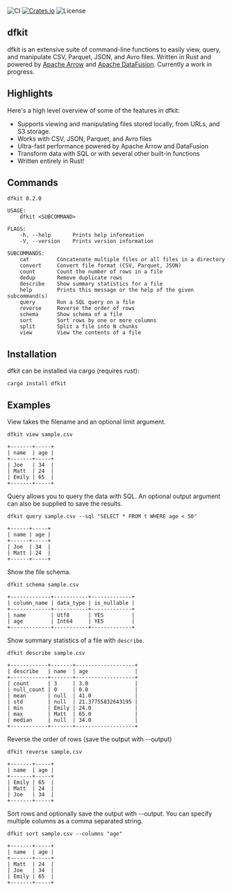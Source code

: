 ![CI](https://github.com/jsai28/dfkit/actions/workflows/ci.yml/badge.svg)
[![Crates.io](https://img.shields.io/crates/v/dfkit)](https://crates.io/crates/dfkit)
![License](https://img.shields.io/github/license/jsai28/dfkit)

## dfkit
dfkit is an extensive suite of command-line functions to easily view, query, and manipulate CSV, Parquet, JSON, and Avro files. Written in Rust and powered by [Apache Arrow](https://github.com/apache/arrow) and [Apache DataFusion](https://github.com/apache/datafusion). Currently a work in progress.

## Highlights
Here's a high level overview of some of the features in dfkit:

- Supports viewing and manipulating files stored locally, from URLs, and S3 storage.
- Works with CSV, JSON, Parquet, and Avro files
- Ultra-fast performance powered by Apache Arrow and DataFusion
- Transform data with SQL or with several other built-in functions
- Written entirely in Rust!
## Commands
```
dfkit 0.2.0

USAGE:
    dfkit <SUBCOMMAND>

FLAGS:
    -h, --help       Prints help information
    -V, --version    Prints version information

SUBCOMMANDS:
    cat         Concatenate multiple files or all files in a directory
    convert     Convert file format (CSV, Parquet, JSON)
    count       Count the number of rows in a file
    dedup       Remove duplicate rows
    describe    Show summary statistics for a file
    help        Prints this message or the help of the given subcommand(s)
    query       Run a SQL query on a file
    reverse     Reverse the order of rows
    schema      Show schema of a file
    sort        Sort rows by one or more columns
    split       Split a file into N chunks
    view        View the contents of a file

```
## Installation
dfkit can be installed via cargo (requires rust):
```
cargo install dfkit
```
## Examples

View takes the filename and an optional limit argument.
```
dfkit view sample.csv

+-------+-----+
| name  | age |
+-------+-----+
| Joe   | 34  |
| Matt  | 24  |
| Emily | 65  |
+-------+-----+
```
Query allows you to query the data with SQL. An optional output argument can also be supplied to save the results.
```
dfkit query sample.csv --sql "SELECT * FROM t WHERE age < 50"

+------+-----+
| name | age |
+------+-----+
| Joe  | 34  |
| Matt | 24  |
+------+-----+
```
Show the file schema.
```
dfkit schema sample.csv

+-------------+-----------+-------------+
| column_name | data_type | is_nullable |
+-------------+-----------+-------------+
| name        | Utf8      | YES         |
| age         | Int64     | YES         |
+-------------+-----------+-------------+
```
Show summary statistics of a file with `describe`.
```
dfkit describe sample.csv

+------------+-------+-------------------+
| describe   | name  | age               |
+------------+-------+-------------------+
| count      | 3     | 3.0               |
| null_count | 0     | 0.0               |
| mean       | null  | 41.0              |
| std        | null  | 21.37755832643195 |
| min        | Emily | 24.0              |
| max        | Matt  | 65.0              |
| median     | null  | 34.0              |
+------------+-------+-------------------+
```
Reverse the order of rows (save the output with --output)
```
dfkit reverse sample.csv

+-------+-----+
| name  | age |
+-------+-----+
| Emily | 65  |
| Matt  | 24  |
| Joe   | 34  |
+-------+-----+
```
Sort rows and optionally save the output with --output. You can specify multiple columns as 
a comma separated string.
```
dfkit sort sample.csv --columns "age"

+-------+-----+
| name  | age |
+-------+-----+
| Matt  | 24  |
| Joe   | 34  |
| Emily | 65  |
+-------+-----+
```

